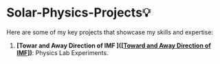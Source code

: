 # Solar-Physics-Projects💡  
Here are some of my key projects that showcase my skills and expertise:

1. **[Towar and Away Direction of IMF ]([[Toward and Away Direction of IMF](https://github.com/76basant/Solar-Physics-Projects/tree/3e425df82efdad6bffaefede083d43ef5a769154/Toward%20and%20Away%20Direction%20of%20IMF)])**: Physics Lab Experiments.  
